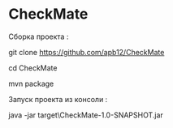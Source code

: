 # CheckMate
Сборка проекта :

git clone https://github.com/apb12/CheckMate

cd CheckMate

mvn package

Запуск проекта из консоли :

java -jar target\CheckMate-1.0-SNAPSHOT.jar
